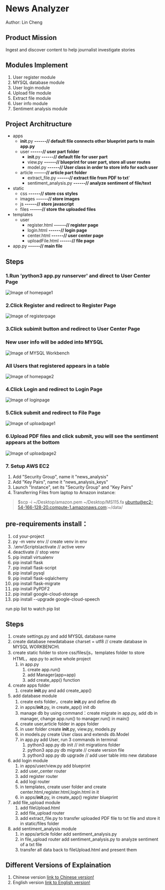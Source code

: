 
# News Analyzer
Author: Lin Cheng

## Product Mission
Ingest and discover content to help journalist investigate stories

## Modules Implement
1. User register module
2. MYSQL database module
3. User login module
4. Upload file module
5. Extract file module
6. User info module
7. Sentiment analysis module

## Project Architructure

- apps  
    - __init__.py                                               **------// default file connects other blueprint parts to main app.py**
    - user                                                      **------// user part folder**
        - __init__.py                                           **------// default file for user part**
        - view.py                                               **------// blueprint for user part, store all user routes**
        - model.py                                              **------// User class in order to store info for each user**
    - article                                                   **------// article part folder**
        - extract_file.py                                       **------// extract file from PDF to txt**'
        - sentiment_analysis.py                                 **------// analyze sentiment of file/text**
- static  
    - css                                                       **------// store css styles**
    - images                                                    **------// store images**
    - js                                                        **------// store javascript**
    - files                                                     **------// store the uploaded files**
- templates  
    - user
        - register.html                                         **------// register page**
        - login.html                                            **------// login page**
        - center.html                                           **------// user center page**
        - uploadFile.html                                       **------// file page**
- app.py                                                        **------// main file**

## Steps
### 1.Run 'python3 app.py runserver' and direct to User Center Page
![Image of homepage1](img/homepage1.png)
### 2.Click Register and redirect to Register Page
![Image of registerpage](img/registerpage.png)
### 3.Click subimit button and redirect to User Center Page
### New user info will be added into MYSQL
![Image of MYSQL Workbench](img/MYSQL.png)
### All Users that registered appears in a table
![Image of homepage2](img/homepage2.png)
### 4.Click Login and redirect to Login Page
![Image of loginpage](img/loginpage.png)
### 5.Click submit and redirect to File Page
![Image of uploadpage1](img/uploadpage1.png)
### 6.Upload PDF files and click submit, you will see the sentiment appears at the bottom
![Image of uploadpage2](img/uploadpage2.png)
### 7. Setup AWS EC2
1. Add "Security Group", name it "news_analysis"
2. Add "Key Pairs", name it "news_analysis_keys"
3. Launch "Instance", set its "Security Group" and "Key Pairs"
4. Transferring Files from laptop to Amazon instance:
> $scp -i ~/Desktop/amazon.pem ~/Desktop/MS115.fa  ubuntu@ec2-54-166-128-20.compute-1.amazonaws.com:~/data/


## pre-requirements install：  
1. cd your-project
2. py -m venv env // create venv in env
3. .\env\Scripts\activate  // active venv
4. deactivate  // stop venv
5. pip install virtualenv
6. pip install flask
7. pip install flask-script
8. pip install pysql
9. pip install flask-sqlalchemy
10. pip install flask-migrate
11. pip install PyPDF2
12. pip install google-cloud-storage
13. pip install --upgrade google-cloud-speech

run pip list to watch pip list

## Steps
1. create settings.py and add MYSQL database name
2. create database newdatabase charset = utf8  // create database in MYSQL WORKBENCH\
3. create static folder to store css/files/js，templates folder to store HTML，app.py to active whole project
    1. in app.py
        1. create app.run()
        2. add Manager(app=app)
        3. add create_app() function
4. create apps folder
    1. create __init__.py and add create_app()
5. add database module
    1. create exts folder，create __init__.py and define db
    2. in apps/__init__.py, in create_app() init db  
    3. manage db by using command：create migrate in app.py, add db in manager, change app.run() to manager.run() in main()
    4. create user,article folder in apps folder
    5. in user folder create __init__.py, view.py, models.py  
    6. in models.py create User class and extends db.Model  
    7. in app.py add User, run 3 commands in terminal 
        1. python3 app.py db init      // init migrations folder
        2. python3 app.py db migrate   // create version file
        3. python3 app.py db upgrade   // add user table into new database
6. add login module
    1. in apps/user/view.py add blueprint
    2. add user_center router
    3. add register router
    4. add logi router
    5. in templates, create user folder and create center.html,register.html,login.html in it
    6. in apps/__init__.py, in create_app() register blueprint
7. add file_upload module
    1. add fileUpload.html
    2. add file_upload router
    3. add extract_file.py to transfer uploaded PDF file to txt file and store it in static/files folder
8. add sentiment_analysis module
    1. in apps/article folder add sentiment_analysis.py
    2. in file_upload router add sentiment_analysis.py to analyze sentiment of a txt file
    3. transfer all data back to fileUpload.html and present them

## Different Versions of Explaination
1. Chinese version [link to Chinese version!](explain/chinese_version.md)
2. English version [link to English version!](explain/english_version.md)
